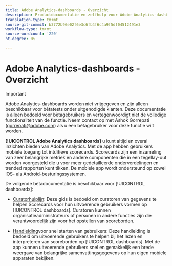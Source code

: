 ```yaml
---
title: Adobe Analytics-dashboards - Overzicht
description: Productdocumentatie en zelfhulp voor Adobe Analytics-dashboards
translation-type: tm+mt
source-git-commit: b3772b96e02f6e3c6fb4f6c4a9f5df04512491e3
workflow-type: tm+mt
source-wordcount: '220'
ht-degree: 0%

---
```



# Adobe Analytics-dashboards - Overzicht

>[!IMPORTANT]
>
>Adobe Analytics-dashboards worden niet vrijgegeven en zijn alleen beschikbaar voor bètatests onder uitgenodigde klanten. Deze documentatie is alleen bedoeld voor bètagebruikers en vertegenwoordigt niet de volledige functionaliteit van de functie. Neem contact op met Ashok Gorrepati (gorrepati@adobe.com) als u een bètagebruiker voor deze functie wilt worden.

**[!UICONTROL Adobe Analytics dashboards]** u kunt altijd en overal inzichten bieden van Adobe Analytics. Met de app hebben gebruikers mobiele toegang tot intuïtieve scorecards. Scorecards zijn een inzameling van zeer belangrijke metriek en andere componenten die in een tegellay-out worden voorgesteld die u voor meer gedetailleerde onderverdelingen en trended rapporten kunt tikken. De mobiele app wordt ondersteund op zowel iOS- als Android-besturingssystemen.

De volgende bètadocumentatie is beschikbaar voor [!UICONTROL dashboards]:

* [Curatorhulplijn](https://docs.adobe.com/content/help/en/analytics/analyze/mobapp/curator.html): Deze gids is bedoeld om curatoren van gegevens te helpen Scorecards voor hun uitvoerende gebruikers vormen op [!UICONTROL dashboards]. Curatoren kunnen organisatieadministrateurs of personen in andere functies zijn die verantwoordelijk zijn voor het opstellen van scoreborden.

* [Handleiding](https://docs.adobe.com/content/help/en/analytics/analyze/mobapp/executive.html)voor snel starten van gebruikers: Deze handleiding is bedoeld om uitvoerende gebruikers te helpen bij het lezen en interpreteren van scoreborden op [!UICONTROL dashboards]. Met de app kunnen uitvoerende gebruikers snel en gemakkelijk een brede weergave van belangrijke samenvattingsgegevens op hun eigen mobiele apparaten bekijken.
